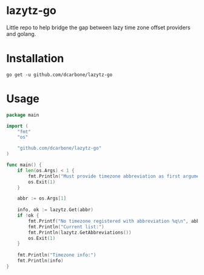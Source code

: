 # lazytz-go
Little repo to help bridge the gap between lazy time zone offset providers and golang.

# Installation

```shell
go get -u github.com/dcarbone/lazytz-go
```

# Usage

```go
package main

import (
	"fmt"
	"os"

	"github.com/dcarbone/lazytz-go"
)

func main() {
	if len(os.Args) < 1 {
		fmt.Println("Must provide timezone abbreviation as first argument.")
		os.Exit(1)
	}

	abbr := os.Args[1]
	
	info, ok := lazytz.Get(abbr)
	if !ok {
		fmt.Printf("No timezone registered with abbreviation %q\n", abbr)
		fmt.Println("Current list:")
		fmt.Println(lazytz.GetAbbreviations())
		os.Exit(1)
    }
	
	fmt.Println("Timezone info:")
	fmt.Println(info)
}
```